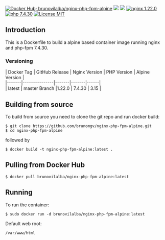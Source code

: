 [![Docker Hub; brunovilalba/nginx-php-fpm-alpine](https://img.shields.io/badge/docker%20hub-brunovilalba%2Fnginx--php--fpm--alpine-blue.svg?&logo=docker&style=for-the-badge)](https://hub.docker.com/r/brunovilalba/nginx-php-fpm-alpine/) [![](https://badges.weareopensource.me/docker/pulls/brunovilalba/nginx-php-fpm-alpine?style=for-the-badge)](https://hub.docker.com/r/brunovilalba/nginx-php-fpm-alpine/) [![](https://img.shields.io/docker/image-size/brunovilalba/nginx-php-fpm-alpine/latest?style=for-the-badge)](https://hub.docker.com/r/brunovilalba/nginx-php-fpm-alpine/) [![nginx 1.22.0](https://img.shields.io/badge/nginx-1.22.0-brightgreen.svg?&logo=nginx&logoColor=white&style=for-the-badge)](https://nginx.org/en/CHANGES) [![php 7.4.30](https://img.shields.io/badge/php--fpm-7.4.30-blue.svg?&logo=php&logoColor=white&style=for-the-badge)](https://secure.php.net/releases/7_4_30.php) [![License MIT](https://img.shields.io/badge/license-MIT-blue.svg?&style=for-the-badge)](https://github.com/brunovilalba/nginx-php-fpm-alpine/blob/master/LICENSE)

## Introduction
This is a Dockerfile to build a alpine based container image running nginx and php-fpm 7.4.30.

### Versioning
| Docker Tag | GitHub Release | Nginx Version | PHP Version | Alpine Version |\
|-------|---------------|-------|-------|------|\
| latest | master Branch |1.22.0 | 7.4.30 | 3.15 |

## Building from source
To build from source you need to clone the git repo and run docker build:
```
$ git clone https://github.com/brunomgv/nginx-php-fpm-alpine.git
$ cd nginx-php-fpm-alpine
```

followed by
```
$ docker build -t nginx-php-fpm-alpine:latest .
```

## Pulling from Docker Hub
```
$ docker pull brunovilalba/nginx-php-fpm-alpine:latest
```

## Running
To run the container:
```
$ sudo docker run -d brunovilalba/nginx-php-fpm-alpine:latest
```

Default web root:
```
/var/www/html
```
